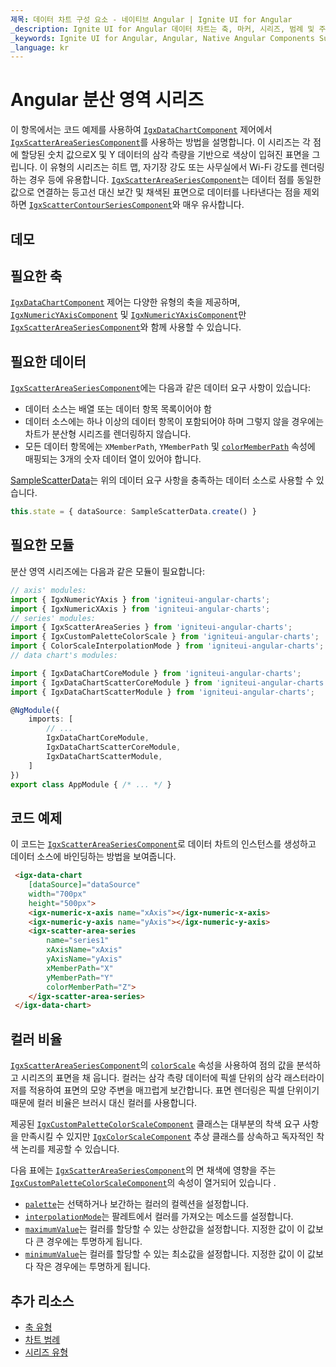 ```yaml
---
제목: 데이터 차트 구성 요소 - 네이티브 Angular | Ignite UI for Angular
_description: Ignite UI for Angular 데이터 차트는 축, 마커, 시리즈, 범례 및 주석 레이어의 모듈 식 디자인을 제공하는 차트 구성 요소입니다. 이 차트를 사용하면 동일한 차트 영역에 이러한 시각적 요소의 인스턴스를 여러 개 만들어 복합 차트 뷰를 만들 수 있습니다.
_keywords: Ignite UI for Angular, Angular, Native Angular Components Suite, Native Angular Controls, Native Angular Components, Native Angular Components Library, Angular Chart, Angular Chart Control, Angular Chart Example, Angular Chart Component, Angular Data Chart
_language: kr
---
```


# Angular 분산 영역 시리즈

이 항목에서는 코드 예제를 사용하여 [`IgxDataChartComponent`]({environment:dvApiBaseUrl}/products/ignite-ui-angular/api/docs/typescript/latest/classes/igxdatachartcomponent.html) 제어에서 [`IgxScatterAreaSeriesComponent`]({environment:dvApiBaseUrl}/products/ignite-ui-angular/api/docs/typescript/latest/classes/igxscatterareaseriescomponent.html)를 사용하는 방법을 설명합니다. 이 시리즈는 각 점에 할당된 숫치 값으로X 및 Y 데이터의 삼각 측량을 기반으로 색상이 입혀진 표면을 그립니다. 이 유형의 시리즈는 히트 맵, 자기장 강도 또는 사무실에서 Wi-Fi 강도를 렌더링하는 경우 등에 유용합니다. [`IgxScatterAreaSeriesComponent`]({environment:dvApiBaseUrl}/products/ignite-ui-angular/api/docs/typescript/latest/classes/igxscatterareaseriescomponent.html)는 데이터 점를 동일한 값으로 연결하는 등고선 대신 보간 및 채색된 표면으로 데이터를 나타낸다는 점을 제외하면 [`IgxScatterContourSeriesComponent`]({environment:dvApiBaseUrl}/products/ignite-ui-angular/api/docs/typescript/latest/classes/igxscattercontourseriescomponent.html)와 매우 유사합니다.

## 데모

<code-view style="height: 500px" 
           data-demos-base-url="{environment:dvDemosBaseUrl}" 
           iframe-src="{environment:dvDemosBaseUrl}/charts/data-chart-type-area-series"  
           github-src="charts/data-chart/type-area-series">
</code-view>

<div class="divider--half"></div>

## 필요한 축

[`IgxDataChartComponent`]({environment:dvApiBaseUrl}/products/ignite-ui-angular/api/docs/typescript/latest/classes/igxdatachartcomponent.html) 제어는 다양한 유형의 축을 제공하며, [`IgxNumericYAxisComponent`]({environment:dvApiBaseUrl}/products/ignite-ui-angular/api/docs/typescript/latest/classes/igxnumericyaxiscomponent.html) 및 [`IgxNumericYAxisComponent`]({environment:dvApiBaseUrl}/products/ignite-ui-angular/api/docs/typescript/latest/classes/igxnumericyaxiscomponent.html)만 [`IgxScatterAreaSeriesComponent`]({environment:dvApiBaseUrl}/products/ignite-ui-angular/api/docs/typescript/latest/classes/igxscatterareaseriescomponent.html)와 함께 사용할 수 있습니다.

## 필요한 데이터

[`IgxScatterAreaSeriesComponent`]({environment:dvApiBaseUrl}/products/ignite-ui-angular/api/docs/typescript/latest/classes/igxscatterareaseriescomponent.html)에는 다음과 같은 데이터 요구 사항이 있습니다:

-   데이터 소스는 배열 또는 데이터 항목 목록이어야 함
-   데이터 소스에는 하나 이상의 데이터 항목이 포함되어야 하며 그렇지 않을 경우에는 차트가 분산형 시리즈를 렌더링하지 않습니다.
-   모든 데이터 항목에는 `XMemberPath`, `YMemberPath` 및 [`colorMemberPath`]({environment:dvApiBaseUrl}/products/ignite-ui-angular/api/docs/typescript/latest/classes/igxscatterareaseriescomponent.html#colormemberpath) 속성에 매핑되는 3개의 숫자 데이터 열이 있어야 합니다.

[SampleScatterData](data-chart-data-sources-scatter.md)는 위의 데이터 요구 사항을 충족하는 데이터 소스로 사용할 수 있습니다.

```ts
this.state = { dataSource: SampleScatterData.create() }
```

## 필요한 모듈

분산 영역 시리즈에는 다음과 같은 모듈이 필요합니다:

```ts
// axis' modules:
import { IgxNumericYAxis } from 'igniteui-angular-charts';
import { IgxNumericXAxis } from 'igniteui-angular-charts';
// series' modules:
import { IgxScatterAreaSeries } from 'igniteui-angular-charts';
import { IgxCustomPaletteColorScale } from 'igniteui-angular-charts';
import { ColorScaleInterpolationMode } from 'igniteui-angular-charts';
// data chart's modules:

import { IgxDataChartCoreModule } from 'igniteui-angular-charts';
import { IgxDataChartScatterCoreModule } from 'igniteui-angular-charts';
import { IgxDataChartScatterModule } from 'igniteui-angular-charts';

@NgModule({
    imports: [
        // ...
        IgxDataChartCoreModule,
        IgxDataChartScatterCoreModule,
        IgxDataChartScatterModule,
    ]
})
export class AppModule { /* ... */ }
```

## 코드 예제

이 코드는 [`IgxScatterAreaSeriesComponent`]({environment:dvApiBaseUrl}/products/ignite-ui-angular/api/docs/typescript/latest/classes/igxscatterareaseriescomponent.html)로 데이터 차트의 인스턴스를 생성하고 데이터 소스에 바인딩하는 방법을 보여줍니다.

```html
 <igx-data-chart
    [dataSource]="dataSource"
    width="700px"
    height="500px">
    <igx-numeric-x-axis name="xAxis"></igx-numeric-x-axis>
    <igx-numeric-y-axis name="yAxis"></igx-numeric-y-axis>
    <igx-scatter-area-series
        name="series1"
        xAxisName="xAxis"
        yAxisName="yAxis"
        xMemberPath="X"
        yMemberPath="Y"
        colorMemberPath="Z">
    </igx-scatter-area-series>
 </igx-data-chart>
```

## 컬러 비율

[`IgxScatterAreaSeriesComponent`]({environment:dvApiBaseUrl}/products/ignite-ui-angular/api/docs/typescript/latest/classes/igxscatterareaseriescomponent.html)의 [`colorScale`]({environment:dvApiBaseUrl}/products/ignite-ui-angular/api/docs/typescript/latest/classes/igxscatterareaseriescomponent.html#colorscale) 속성을 사용하여 점의 값을 분석하고 시리즈의 표면을 채 웁니다. 컬러는 삼각 측량 데이터에 픽셀 단위의 삼각 래스터라이저를 적용하여 표면의 모양 주변을 매끄럽게 보간합니다. 표면 렌더링은 픽셀 단위이기 때문에 컬러 비율은 브러시 대신 컬러를 사용합니다.

제공된 [`IgxCustomPaletteColorScaleComponent`]({environment:dvApiBaseUrl}/products/ignite-ui-angular/api/docs/typescript/latest/classes/igxcustompalettecolorscalecomponent.html) 클래스는 대부분의 착색 요구 사항을 만족시킬 수 있지만 [`IgxColorScaleComponent`]({environment:dvApiBaseUrl}/products/ignite-ui-angular/api/docs/typescript/latest/classes/igxcolorscalecomponent.html) 추상 클래스를 상속하고 독자적인 착색 논리를 제공할 수 있습니다.

다음 표에는 [`IgxScatterAreaSeriesComponent`]({environment:dvApiBaseUrl}/products/ignite-ui-angular/api/docs/typescript/latest/classes/igxscatterareaseriescomponent.html)의 면 채색에 영향을 주는 [`IgxCustomPaletteColorScaleComponent`]({environment:dvApiBaseUrl}/products/ignite-ui-angular/api/docs/typescript/latest/classes/igxcustompalettecolorscalecomponent.html)의 속성이 열거되어 있습니다 .

-   [`palette`]({environment:dvApiBaseUrl}/products/ignite-ui-angular/api/docs/typescript/latest/classes/igxcustompalettecolorscalecomponent.html#palette)는 선택하거나 보간하는 컬러의 컬렉션을 설정합니다.
-   [`interpolationMode`]({environment:dvApiBaseUrl}/products/ignite-ui-angular/api/docs/typescript/latest/classes/igxcustompalettecolorscalecomponent.html#interpolationmode)는 팔레트에서 컬러를 가져오는 메소드를 설정합니다.
-   [`maximumValue`]({environment:dvApiBaseUrl}/products/ignite-ui-angular/api/docs/typescript/latest/classes/igxcustompalettecolorscalecomponent.html#maximumvalue)는 컬러를 할당할 수 있는 상한값을 설정합니다. 지정한 값이 이 값보다 큰 경우에는 투명하게 됩니다.
-   [`minimumValue`]({environment:dvApiBaseUrl}/products/ignite-ui-angular/api/docs/typescript/latest/classes/igxcustompalettecolorscalecomponent.html#minimumvalue)는 컬러를 할당할 수 있는 최소값을 설정합니다. 지정한 값이 이 값보다 작은 경우에는 투명하게 됩니다.

## 추가 리소스

-   [축 유형](data-chart-axis-types.md)
-   [차트 범례](data-chart-legends.md)
-   [시리즈 유형](data-chart-series-types.md)
